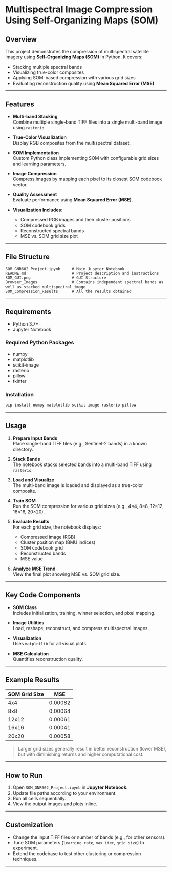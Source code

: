 # Multispectral Image Compression Using Self-Organizing Maps (SOM)

## Overview
This project demonstrates the compression of multispectral satellite imagery using **Self-Organizing Maps (SOM)** in Python. It covers:
- Stacking multiple spectral bands
- Visualizing true-color composites
- Applying SOM-based compression with various grid sizes
- Evaluating reconstruction quality using **Mean Squared Error (MSE)**

---

## Features

- **Multi-band Stacking**  
  Combine multiple single-band TIFF files into a single multi-band image using `rasterio`.

- **True-Color Visualization**  
  Display RGB composites from the multispectral dataset.

- **SOM Implementation**  
  Custom Python class implementing SOM with configurable grid sizes and learning parameters.

- **Image Compression**  
  Compress images by mapping each pixel to its closest SOM codebook vector.

- **Quality Assessment**  
  Evaluate performance using **Mean Squared Error (MSE)**.

- **Visualization Includes**:
  - Compressed RGB images and their cluster positions
  - SOM codebook grids
  - Reconstructed spectral bands
  - MSE vs. SOM grid size plot

---

## File Structure

```
SOM_GNR602_Project.ipynb     # Main Jupyter Notebook
README.md                    # Project description and instructions
SOM_GUI.png                  # GUI Structure
Browser_Images               # Contains independent spectral bands as well as stacked multispectral image
SOM_Compression_Results      # All the results obtained
```

---

## Requirements

- Python 3.7+
- Jupyter Notebook

### Required Python Packages

- numpy  
- matplotlib  
- scikit-image  
- rasterio  
- pillow  
- tkinter

### Installation

```bash
pip install numpy matplotlib scikit-image rasterio pillow
```

---

## Usage

1. **Prepare Input Bands**  
   Place single-band TIFF files (e.g., Sentinel-2 bands) in a known directory.

2. **Stack Bands**  
   The notebook stacks selected bands into a multi-band TIFF using `rasterio`.

3. **Load and Visualize**  
   The multi-band image is loaded and displayed as a true-color composite.

4. **Train SOM**  
   Run the SOM compression for various grid sizes (e.g., 4×4, 8×8, 12×12, 16×16, 20×20).

5. **Evaluate Results**  
   For each grid size, the notebook displays:
   - Compressed image (RGB)
   - Cluster position map (BMU indices)
   - SOM codebook grid
   - Reconstructed bands
   - MSE value

6. **Analyze MSE Trend**  
   View the final plot showing MSE vs. SOM grid size.

---

## Key Code Components

- **SOM Class**  
  Includes initialization, training, winner selection, and pixel mapping.

- **Image Utilities**  
  Load, reshape, reconstruct, and compress multispectral images.

- **Visualization**  
  Uses `matplotlib` for all visual plots.

- **MSE Calculation**  
  Quantifies reconstruction quality.

---

## Example Results

| SOM Grid Size | MSE     |
|---------------|---------|
| 4x4           | 0.00082 |
| 8x8           | 0.00064 |
| 12x12         | 0.00061 |
| 16x16         | 0.00041 |
| 20x20         | 0.00058 |

> Larger grid sizes generally result in better reconstruction (lower MSE), but with diminishing returns and higher computational cost.

---

## How to Run

1. Open `SOM_GNR602_Project.ipynb` in **Jupyter Notebook**.
2. Update file paths according to your environment.
3. Run all cells sequentially.
4. View the output images and plots inline.

---

## Customization

- Change the input TIFF files or number of bands (e.g., for other sensors).
- Tune SOM parameters (`learning_rate`, `max_iter`, `grid_size`) to experiment.
- Extend the codebase to test other clustering or compression techniques.

---
